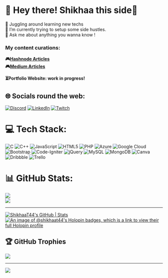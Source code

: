 # 💫 Hey there! Shikhaa this side👋
🔭 Juggling around learning new techs<br>🌱 I’m currently trying to setup some side hustles.<br>💬 Ask me about anything you wanna know !

### My content curations:
 <b>🎮<a href="https://shikhaablogs.hashnode.dev/">Hashnode Articles</a></b>
 <b><br>🎮<a href="">Medium Articles</a></b>
</p>
<b>⏳Portfolio Website: work in progress!</b> 
 
## 🌐 Socials round the web:
[![Discord](https://img.shields.io/badge/Discord-%237289DA.svg?logo=discord&logoColor=white)](htttps://discord.gg/#9055) [![LinkedIn](https://img.shields.io/badge/LinkedIn-%230077B5.svg?logo=linkedin&logoColor=white)](https://linkedin.com/in/www.linkedin.com/in/shikhaa-t-a054b6217) [![Twitch](https://img.shields.io/badge/Twitch-%239146FF.svg?logo=Twitch&logoColor=white)](https://twitch.tv/shikhaa_t44)  

# 💻 Tech Stack:
![C](https://img.shields.io/badge/c-%2300599C.svg?style=flat&logo=c&logoColor=white) ![C++](https://img.shields.io/badge/c++-%2300599C.svg?style=flat&logo=c%2B%2B&logoColor=white) ![JavaScript](https://img.shields.io/badge/javascript-%23323330.svg?style=flat&logo=javascript&logoColor=%23F7DF1E) ![HTML5](https://img.shields.io/badge/html5-%23E34F26.svg?style=flat&logo=html5&logoColor=white) ![PHP](https://img.shields.io/badge/php-%23777BB4.svg?style=flat&logo=php&logoColor=white) ![Azure](https://img.shields.io/badge/azure-%230072C6.svg?style=flat&logo=azure-devops&logoColor=white) ![Google Cloud](https://img.shields.io/badge/Google%20Cloud-%234285F4.svg?style=flat&logo=google-cloud&logoColor=white) ![Bootstrap](https://img.shields.io/badge/bootstrap-%23563D7C.svg?style=flat&logo=bootstrap&logoColor=white) ![Code-Igniter](https://img.shields.io/badge/CodeIgniter-%23EF4223.svg?style=flat&logo=codeIgniter&logoColor=white) ![jQuery](https://img.shields.io/badge/jquery-%230769AD.svg?style=flat&logo=jquery&logoColor=white) ![MySQL](https://img.shields.io/badge/mysql-%2300f.svg?style=flat&logo=mysql&logoColor=white) ![MongoDB](https://img.shields.io/badge/MongoDB-%234ea94b.svg?style=flat&logo=mongodb&logoColor=white) ![Canva](https://img.shields.io/badge/Canva-%2300C4CC.svg?style=flat&logo=Canva&logoColor=white) ![Dribbble](https://img.shields.io/badge/Dribbble-EA4C89?style=flat&logo=dribbble&logoColor=white) ![Trello](https://img.shields.io/badge/Trello-%23026AA7.svg?style=flat&logo=Trello&logoColor=white)
# 📊 GitHub Stats:
![](https://github-readme-streak-stats.herokuapp.com/?user=ShikhaaT44&theme=material-palenight&hide_border=true)<br/>
![](https://github-readme-stats.vercel.app/api/top-langs/?username=ShikhaaT44&theme=material-palenight&hide_border=true&include_all_commits=true&count_private=true&layout=compact)

---
[![ShikhaaT44's GitHub | Stats](https://stats.quine.sh/ShikhaaT44/github?theme=dark)](https://quine.sh?utm_source=widgets&utm_campaign=ShikhaaT44)
[![An image of @shikhaat44's Holopin badges, which is a link to view their full Holopin profile](https://holopin.me/shikhaat44)](https://holopin.io/@shikhaat44)

## 🏆 GitHub Trophies
![](https://github-profile-trophy.vercel.app/?username=ShikhaaT44&theme=tokyonight&no-frame=true&no-bg=true&margin-w=4)

---
[![](https://visitcount.itsvg.in/api?id=ShikhaaT44&icon=1&color=6)](https://visitcount.itsvg.in)
